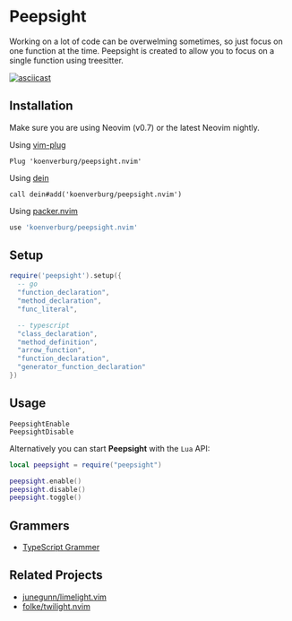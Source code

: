 # Peepsight

Working on a lot of code can be overwelming sometimes, so just focus on one function at the time.
Peepsight is created to allow you to focus on a single function using treesitter.

[![asciicast](https://asciinema.org/a/7w0JoI88ZAEIlbTvwCZKM1voN.svg)](https://asciinema.org/a/7w0JoI88ZAEIlbTvwCZKM1voN)

## Installation

Make sure you are using Neovim (v0.7) or the latest Neovim nightly.

Using [vim-plug](https://github.com/junegunn/vim-plug)

```viml
Plug 'koenverburg/peepsight.nvim'
```

Using [dein](https://github.com/Shougo/dein.vim)

```viml
call dein#add('koenverburg/peepsight.nvim')
```
Using [packer.nvim](https://github.com/wbthomason/packer.nvim)

```lua
use 'koenverburg/peepsight.nvim'
```
## Setup

```lua
require('peepsight').setup({
  -- go
  "function_declaration",
  "method_declaration",
  "func_literal",

  -- typescript
  "class_declaration",
  "method_definition",
  "arrow_function",
  "function_declaration",
  "generator_function_declaration"
})
```

## Usage

```
PeepsightEnable
PeepsightDisable
```

Alternatively you can start **Peepsight** with the `Lua` API:

```lua
local peepsight = require("peepsight")

peepsight.enable()
peepsight.disable()
peepsight.toggle()
```

## Grammers

- [TypeScript Grammer](https://github.com/tree-sitter/tree-sitter-typescript/blob/master/common/define-grammar.js)


## Related Projects

- [junegunn/limelight.vim](https://github.com/junegunn/limelight.vim)
- [folke/twilight.nvim](https://github.com/folke/twilight.nvim)

